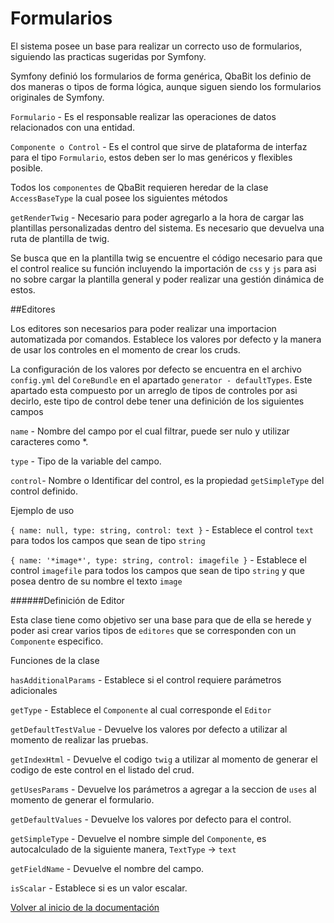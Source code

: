 Formularios  
===============================

El sistema posee un base para realizar un correcto uso de formularios, siguiendo las practicas sugeridas por Symfony.

Symfony definió los formularios de forma genérica, QbaBit los definio de dos maneras o tipos de forma lógica, aunque siguen siendo los formularios originales de Symfony. 

`Formulario` - Es el responsable realizar las operaciones de datos relacionados con una entidad.

`Componente o Control` - Es el control que sirve de plataforma de interfaz para el tipo `Formulario`, estos deben ser lo mas genéricos y flexibles posible.

Todos los `componentes` de QbaBit requieren heredar de la clase `AccessBaseType` la cual posee los siguientes métodos

`getRenderTwig` - Necesario para poder agregarlo a la hora de cargar las plantillas personalizadas dentro del sistema. Es necesario que devuelva una ruta de plantilla de twig.

Se busca que en la plantilla twig se encuentre el código necesario para que el control realice su función incluyendo la importación de `css` y `js` para asi no sobre cargar la plantilla general y poder realizar una gestión dinámica de estos.

##Editores

Los editores son necesarios para poder realizar una importacion automatizada por comandos. Establece los valores por defecto y la manera de usar los controles en el momento de crear los cruds.

La configuración de los valores por defecto se encuentra en el archivo 
`config.yml` del `CoreBundle` en el apartado `generator - defaultTypes`. Este apartado esta compuesto por un arreglo de tipos de controles por asi decirlo, este tipo de control debe tener una definición de los siguientes campos
 
`name` - Nombre del campo por el cual filtrar, puede ser nulo y utilizar caracteres como *. 

`type` - Tipo de la variable del campo. 

`control`- Nombre o Identificar del control, es la propiedad `getSimpleType` del control definido.

Ejemplo de uso

`{ name: null, type: string, control: text }` - Establece el control `text` para todos los campos que sean de tipo `string`

`{ name: '*image*', type: string, control: imagefile }` - Establece el control `imagefile` para todos los campos que sean de tipo `string` y que posea dentro de su nombre el texto `image`



######Definición de Editor

Esta clase tiene como objetivo ser una base para que de ella se herede y poder asi crear varios tipos de `editores` que se corresponden con un `Componente` especifico.

Funciones de la clase


`hasAdditionalParams` - Establece si el control requiere parámetros adicionales 

`getType` - Establece el `Componente` al cual corresponde el `Editor`

`getDefaultTestValue` - Devuelve los valores por defecto a utilizar al momento de realizar las pruebas.

`getIndexHtml` - Devuelve el codigo `twig` a utilizar al momento de generar el codigo de este control en el listado del crud.

`getUsesParams` - Devuelve los parámetros a agregar a la seccion de `uses` al momento de generar el formulario.

`getDefaultValues` - Devuelve los valores por defecto para el control.

`getSimpleType` - Devuelve el nombre simple del `Componente`, es autocalculado de la siguiente manera, `TextType` -> `text`

`getFieldName` - Devuelve el nombre del campo.

`isScalar` - Establece si es un valor escalar.

[Volver al inicio de la documentación](00-index.md)
